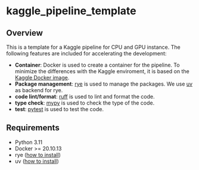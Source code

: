 # kaggle_pipeline_template

## Overview
This is a template for a Kaggle pipeline for CPU and GPU instance. The following features are included for accelerating the development:
- <b>Container</b>: Docker is used to create a container for the pipeline. To minimize the differences with the Kaggle enviroment, it is based on the [Kaggle Docker image](https://github.com/Kaggle/docker-python).
- <b>Package management</b>: [rye](https://github.com/astral-sh/rye) is used to manage the packages. We use [uv](https://github.com/astral-sh/uv) as backend for rye.
- <b>code lint/format</b>: [ruff](https://github.com/astral-sh/ruff) is used to lint and format the code.
- <b>type check</b>: [mypy](https://github.com/python/mypy) is used to check the type of the code.
- <b>test</b>: [pytest]() is used to test the code.

## Requirements
- Python 3.11
- Docker >= 20.10.13
- rye ([how to install](https://rye-up.com/guide/installation/))
- uv ([how to install](https://github.com/astral-sh/uv?tab=readme-ov-file#getting-started))


